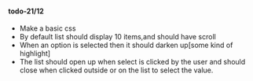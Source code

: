 #### todo-21/12
- Make a basic css
-  By default list should display 10 items,and should have scroll
- When an option is selected then it should darken up[some kind of highlight]
- The list should open up when select is clicked by the user and should close when clicked outside or on the list to select the value.